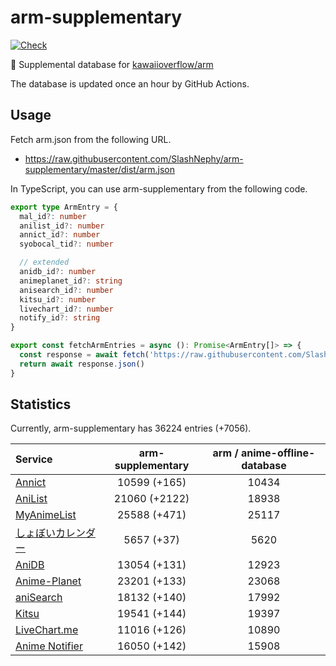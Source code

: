 # arm-supplementary

[![Check](https://github.com/SlashNephy/arm-supplementary/actions/workflows/check-node.yml/badge.svg)](https://github.com/SlashNephy/arm-supplementary/actions/workflows/check-node.yml)

💊 Supplemental database for [kawaiioverflow/arm](https://github.com/kawaiioverflow/arm)

The database is updated once an hour by GitHub Actions.

## Usage

Fetch arm.json from the following URL.

- https://raw.githubusercontent.com/SlashNephy/arm-supplementary/master/dist/arm.json

In TypeScript, you can use arm-supplementary from the following code.

```TypeScript
export type ArmEntry = {
  mal_id?: number
  anilist_id?: number
  annict_id?: number
  syobocal_tid?: number

  // extended
  anidb_id?: number
  animeplanet_id?: string
  anisearch_id?: number
  kitsu_id?: number
  livechart_id?: number
  notify_id?: string
}

export const fetchArmEntries = async (): Promise<ArmEntry[]> => {
  const response = await fetch('https://raw.githubusercontent.com/SlashNephy/arm-supplementary/master/dist/arm.json')
  return await response.json()
}
```

## Statistics

Currently, arm-supplementary has 36224 entries (+7056).

| Service                                     | arm-supplementary | arm / anime-offline-database |
| :------------------------------------------ | :---------------: | :--------------------------: |
| [Annict](https://annict.com)                |   10599 (+165)    |            10434             |
| [AniList](https://anilist.co)               |   21060 (+2122)   |            18938             |
| [MyAnimeList](https://myanimelist.net)      |   25588 (+471)    |            25117             |
| [しょぼいカレンダー](https://cal.syoboi.jp) |    5657 (+37)     |             5620             |
| [AniDB](https://anidb.net)                  |   13054 (+131)    |            12923             |
| [Anime-Planet](https://anime-planet.com)    |   23201 (+133)    |            23068             |
| [aniSearch](https://anisearch.com)          |   18132 (+140)    |            17992             |
| [Kitsu](https://kitsu.io)                   |   19541 (+144)    |            19397             |
| [LiveChart.me](https://livechart.me)        |   11016 (+126)    |            10890             |
| [Anime Notifier](https://notify.moe)        |   16050 (+142)    |            15908             |
